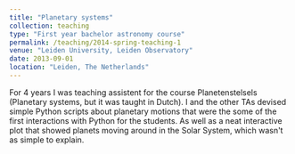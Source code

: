 ```yaml
---
title: "Planetary systems"
collection: teaching
type: "First year bachelor astronomy course"
permalink: /teaching/2014-spring-teaching-1
venue: "Leiden University, Leiden Observatory"
date: 2013-09-01
location: "Leiden, The Netherlands"
---
```


For 4 years I was teaching assistent for the course Planetenstelsels (Planetary systems, but it was taught in Dutch). I and the other TAs devised simple Python scripts about planetary motions that were the some of the first interactions with Python for the students. As well as a neat interactive plot that showed planets moving around in the Solar System, which wasn't as simple to explain.
